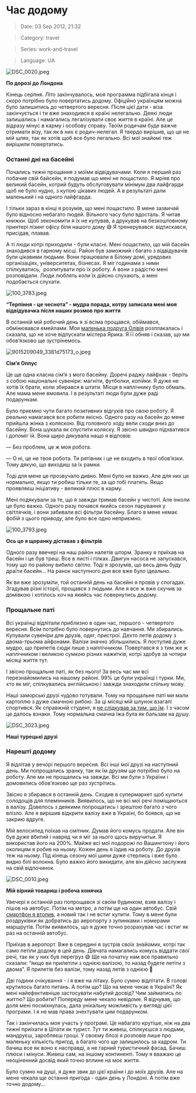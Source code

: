 # Час додому

> Date: 03 Sep 2012, 21:32

> Category: travel

> Series: work-and-travel

> Language: UA

![DSC_0020.jpeg](https://res.craft.do/user/full/b5a256f3-51ff-c8e5-10fe-9343b6a0451d/doc/FE8FD11A-1B72-4F22-8FF4-15D6A5F90390/6AFC427A-39DC-431A-B1DA-D6E7CC585745_2/4EOy0uBU35eCthzmqMyYRCez5VGOg5YhGcCJnZoMWJwz/DSC_0020.jpeg)

**По дорозі до Лондона**

Кінець серпня. Літо закінчувалось, моя программа підбігала кінця і скоро потрібно було повертатись додому. Офіційно українцям можна було залишитись до четвертого вересня. Після цієї дати - віза закінчується і ти вже знаходився в країні нелегально. Деякі люди залишались і намагались легалізувати своє життя в країні. Але це відразу мінус в карму і особову справу. Твоїм родичам буде важче отримати візу, так як в них є родич-нелегал. Я твердо вирішив, що це не мій шлях, так як хотів щоб все було легально. Всі мої знайомі теж вирішили повертатись.

### Останні дні на басейні

Почались тижні прощання з моїми відвідувачами. Коли я перший раз побачив свій байсейн, я подумав що мені не пощастило. Я мріяв про великий басейн, котрий будуть обслуговувати мінімум два лайфгарди щоб не було нудно, з купою цікавих людей. А в результаті дали маленький і на одного лайфгарда.

І тільки зараз в кінці я розумів, що мені пощастило. В мене зазвичай було відносно небагато людей. Вільного часу було вдосталь. Я читав книжки. Щоб зекономити я їх не купував, а друкував на безкоштовному принтері лізинг офісу біля нашого дому 😅 Я тренерувався: відтискався, присідав, плавав.

А ті люди котрі приходили - були класні. Мені пощастило, що мій басейн знаходився в гарному місці. Район був заможний і багато з відвідувачів були цікавими людьми. Вони працювали в Білому домі, урядових організаціях, університетах, бізнесах. Я міг годинами з ними спілкуватись,  розпитувати про їх роботу. А вони з радістю мені розповідали. Люди люблять коли їх дійсно слухають, а мені подобається слухати.

![100_3783.jpeg](https://res.craft.do/user/full/b5a256f3-51ff-c8e5-10fe-9343b6a0451d/doc/FE8FD11A-1B72-4F22-8FF4-15D6A5F90390/8393DA6E-A0C7-4683-93FE-0F655A28DA21_2/QmxQ6cSdWb7UziECFREuGYG24V1QOVEAy6jhIBSctw4z/100_3783.jpeg)

**“Терпіння - це чеснота” - мудра порада, котру записала мені моя відвідувачка після наших розмов про життя**

В останній мій робочий день я зі всіма прощався, обіймався, обмінювався емейлами. Моя [маленька подруга Олівія](/posts/vecherya-u-dzhima) розплакалась і сказала, що не хоче відпускати містера Ярика. Я її обняв і сказав, що ми обов’язково ще зустрінемось.

![9015209049_3381d75173_o.jpeg](https://res.craft.do/user/full/b5a256f3-51ff-c8e5-10fe-9343b6a0451d/doc/FE8FD11A-1B72-4F22-8FF4-15D6A5F90390/D8824B0A-3FAF-4068-AC96-22FF9D5B4388_2/CjpdSOjlQBDuuSIVK7CudbCpUbTtcHyx6atXZrgvE8Mz/9015209049_3381d75173_o.jpeg)

**Сім’я Оппус**

Це ще одна класна сім’я з мого басейну. Доречі раджу лайфхак - беріть з собою національні сувеніри: магніти, футболки, копійки. Я дуже не хотів їх брати, коли збирався в штати. Місця в наплічнику було обмаль. Але мама мене вмовила. І в результаті люди були дуже раді подарункам.

Було приємно чути багато позитивних відгуків про свою роботу. Я реально намагався все робити якісно. Одного разу на басейн до мене прийшла жінка з коляскою. Від головного ходу вели сходи вниз до басейну. Вона шукала як спустити коляску. Я звісно швидко підхватився і допоміг їй. Вона щиро дякувала нащо я відповів:

— Без проблем, це ж моя робота.

— О ні, це не твоя робота. Ти рятівник і це не входить в твої обов’язки. Тому дякую, що виходиш за їх рамки.

Тоді для мене це прозвучало дивно. Мені було не важко. Але для них це нормально, якщо ти робиш тільки те, за що тобі платять. Якщо проявляєш ініціативу - великий плюс в карму.

Мені подякували за те, що я завжди тримав басейн у чистоті. Але інколи це було важко. Одного разу почався якийсь сезон парування у світлячків, і вони забивали всі фільтри басейну. Благо в мене немає фобій з цього приводу, але було все одно неприємно.

![100_3793.jpeg](https://res.craft.do/user/full/b5a256f3-51ff-c8e5-10fe-9343b6a0451d/doc/FE8FD11A-1B72-4F22-8FF4-15D6A5F90390/58ED816D-761A-422B-B8B0-128A726C1AE0_2/2CzyRoAyPFVwILh5uydJSx1NQNE6M6oZY5sYweI5zyEz/100_3793.jpeg)

**Ось це я щоранку діставав з фільтрів**

Одного разу ввечері на наш район налетів шторм. Зранку я приїхав на басейн і це був треш. Все в листі і гілках. Двигун насоса не запускався, тому що по району вибило світло. Тоді я зрозумів, що весь день буду драїти басейн… На ранок наступного дня все вже було ідеально.

Як ви вже зрозуміли, той останній день на басейні я провів у спогадах. Згадував різні історії, прощався з людьми. Але я все ж вже скучив за домівкою і хотілось хоч на якийсь час повернутись додому.

### Прощальне паті

Всі українці відлітали приблизно в один час, першого - четвертого вересня. Всім потрібно було повернутись до навчання. Ми збирались. Купували сувеніри для друзів, одяг, пристрої. Дехто летів додому з двома-трьома айфонами. Валізи значно збільшились. Я поступив дуже мудро, що прилетів сюди лише з наплічником. Повертався я з тим же ж наплічником і великою сумкою різних нажитків, котрі здобув за чотири місяці життя тут.

І звісно прощальне паті, як без нього! За весь час ми всі перезнайомились на нашому районі. 99% це були українці і турки. Ми, хто як міг, спілкувались англійською і завжди знаходили спільну мову.

Наші заморські друзі чудово готували. Тому на прощальне паті ми мали картоплю з дуже смачною рибою. За ці місяці мій шлунок взагалі спортився. Як справжній студент, я [не слідкував за тим, що їм](/posts/ya-i-prigotuvannya-izhi-chastina-druga-povstannya-kastrul). І з часом це далось взнаки. Тому нормальна смачна їжа була як бальзам на душу.

![DSC_3023.jpeg](https://res.craft.do/user/full/b5a256f3-51ff-c8e5-10fe-9343b6a0451d/doc/FE8FD11A-1B72-4F22-8FF4-15D6A5F90390/2BB99AD1-59E1-4062-A4F2-75A4CA7D2938_2/qK6fD5ZeSkWvxcdef9bopYlDfr4VB7Hx7NkWKGUGcy0z/DSC_3023.jpeg)

**Наші турецькі друзі**

### Нарешті додому

Я відлітав у вечорі першого вересня. Всі інші мої друзі на наступний день. Ми попрощались зранку, так як їм друзям ще потрібно було на роботу. Але ми не прощались на завжди. Всі ми були з України і домовились обов’язково ще раз зустрітись.

Звісно я збирався в останній день. Сходив в супермаркет щоб купити солодощів для племінників. Виявилось, що не всі мої речі поміщаються в валізу. Довелось з деякими попрощатись і зрештою багато з чого влізло. Але я вирішив відкрити валізу вже в Україні, бо боявся, що не закрию вдруге.

Мій велосипед поїхав на смітник. Думав його комусь продати. Але він був дуже вбитий і навряд чи я міг за нього щось виручитьи. Я використав його на 200%. Майже всі мої подорожі по Вашингтону і його околицям я робив на ньому. Кожен день я їздив на роботу. До друзів теж на ньому. Під кінець сезону мої шини дуже стерлись і вже було видно білі волокна. Було важко його викидати, але він дійсно заслужив на свій відпочинок.

![DSC_0010.jpeg](https://res.craft.do/user/full/b5a256f3-51ff-c8e5-10fe-9343b6a0451d/doc/FE8FD11A-1B72-4F22-8FF4-15D6A5F90390/807FCA9E-66D8-432E-825F-2DA9440ADEE7_2/q34vCp5T0hQ8AVfjfbxUyajdeJKFJoU4zFeHXgTy3goz/DSC_0010.jpeg)

**Мій вірний товариш і робоча конячка**

Увечері я останній раз попрощався зі своїм будинком, взяв валізу і пішов на автобус. Потім на метро, а потім ще на один автобус. Свій [смартфон я втопив](/posts/pershii-intsident), а новий так і не встиг купити. Тому в мене були роздруківки як добратись до аеропорту з зупинками і номерами маршрутів. Потім виявилось, що я дуже точно розрахував час і встиг як раз на останній автобус.

Приїхав в аеропорт. Вже в середині я зустрів своїх знайомих, котрі так само летіли додому в цей день. Дівчата намагались комусь віддати свої речі, так як у них був перегруз 😅 Ще на початку нам все правильно сказали: “якщо ви прилетіли з однією валізою, то назад будете летіти з двома”. Я прилетів без валізи, тому назад летів з однією 🙂

Дві години очікування - і я вже на літаку. Було сумно відлітати. В голові крутилось багато питань. А потім що? Що на мене чекає в Україні? Як мені найефективніше застосувати набутий досвід? Чим займатись по життю? Що робити? Попереду мене чекало невідоме. Я відчував, що доля мені посміхнулась, дала унікальну можливість у вигляді цієї програми. І я не мав права знехтувати цим подарунком.

Так і закінчилась моя участь у програмі. Це набагато крутіше, ніж на два тижні приїхати в Штати як турист. Тут ти живеш, спілкуєшся з людьми, мандруєш, заробляєш гроші. У своєму блозі я розповів лише про маленьку кількість пригод, а багато чого ще залишилось за кадром. Ти бачиш все як воно є насправді, а не гарний туристичний фасад. Бачиш плюси і мінуси. Живеш сам, на іншому континенті. Тому я вважаю це неоціненний досвід який точно вплине на моє життя.

Було сумно на душі, я дуже звик до цієї країни і до моїх друзів. Але на мене чекала ще остання пригода - один день у Лондоні. А потім вже точно додому…

